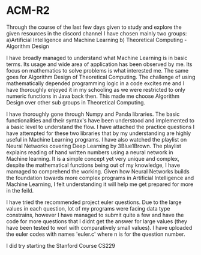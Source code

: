 # ACM-R2

Through the course of the last few days given to study and explore the given resources in the discord channel I have chosen mainly two groups:
a)Artificial Intelligence and Machine Learning
b) Theoretical Computing - Algorithm Design

I have broadly managed to understand what Machine Learning is in basic terms. Its usage and wide area of application has been observed by me. Its focus on mathematics to solve problems is what interested me. The same goes for Algorithm Design of Theoretical Computing. The challenge of using mathematically depended programming logic in a code excites me and I have thoroughly enjoyed it in my schooling as we were restricted to only numeric functions in Java back then. This made me choose Algorithm Design over other sub groups in Theoretical Computing.

I have thoroughly gone through Numpy and Panda libraries. The basic functionalities and their syntax's have been understood and implemented to a basic level to understand the flow. I have attached the practice questions I have attempted for these two libraries that by my understanding are highly useful in Machine Learning programs.
I have also watched the playlist on Neural Networks covering Deep Learning by 3Blue1Brown. The playlist explains reading of hand written numbers using a neural network in Machine learning. It is a simple concept yet very unique and complex, despite the mathematical functions being out of my knowledge, I have mamaged to comprehend the working. Given how Neural Networks builds the foundation towards more complex programs in Artificial Intelligence and Machine Learning, I felt understanding it will help me get prepared for more in the feild.

I have tried the recommended project euler questions. Due to the large values in each question, lot of my programs were facing data type constrains, however I have managed to submit quite a few and have the code for more questions that I didnt get the answer for large values (they have been tested to worl with comparatively small values). I have uploaded the euler codes with names 'euler<n>.c' where n is for the question number.

I did try starting the Stanford Course CS229
